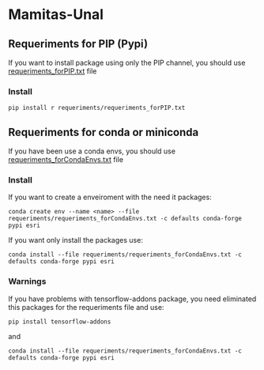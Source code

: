 # Mamitas-Unal
## Requeriments for PIP (Pypi)
If you want to install package using only the PIP channel, you should use [requeriments_forPIP.txt](requeriments/requeriments_forPIP.txt/) file
### Install 
```
pip install r requeriments/requeriments_forPIP.txt 
```
## Requeriments for conda or miniconda
If you have been use a conda envs, you should use [requeriments_forCondaEnvs.txt](requeriments/requeriments_forCondaEnvs.txt/) file
### Install
If you want to create a enveiroment with the need it packages:
```
conda create env --name <name> --file requeriments/requeriments_forCondaEnvs.txt -c defaults conda-forge pypi esri
```
If you want only install the packages use:
```
conda install --file requeriments/requeriments_forCondaEnvs.txt -c defaults conda-forge pypi esri
```
### Warnings
If you have problems with tensorflow-addons package, you need eliminated this packages for the requeriments file and use:
```
pip install tensorflow-addons
```
and
```
conda install --file requeriments/requeriments_forCondaEnvs.txt -c defaults conda-forge pypi esri
```
